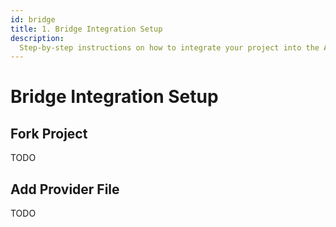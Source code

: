 ```yaml
---
id: bridge
title: 1. Bridge Integration Setup
description:
  Step-by-step instructions on how to integrate your project into the AvatarConnect Bridge
---
```


# Bridge Integration Setup

## Fork Project

TODO

## Add Provider File

TODO